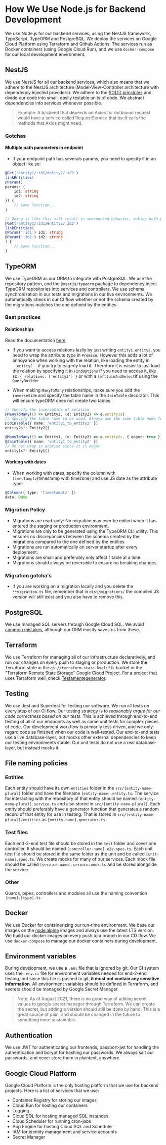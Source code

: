 # How We Use Node.js for Backend Development

We use Node.js for our backend services, using the NestJS framework, TypeScript, TypeORM and PostgreSQL. We deploy the services on Google Cloud Platform using Terraform and Github Actions. The services run as Docker containers (using Google Cloud Run), and we use `docker-compose` for our local development environment.

## NestJS

We use NestJS for all our backend services, which also means that we adhere to the NestJS architecture (Model-View-Controller architecture with dependency injected providers). We adhere to the [SOLID principles](https://en.wikipedia.org/wiki/SOLID) and divide our code into small, easily testable units of code.
We abstract dependencies into services whenever possible.

> Example: A backend that depends on Axios for outbound request would have a service called RequestService that itself calls the methods that Axios might need.

### Gotchas

#### Multiple path parameters in endpoint

- If your endpoint path has severals params, you need to specify it in an object like so:

```typescript
@Get('entity1/:id1/entity2/:id2')
linkEntities(
@Param()
params: {
    id1: string
    id2: string
}) {
    // Some function...
}

// Doing it like this will result in unexpected behavior, making both params undefined
@Get('entity1/:id1/entity2/:id2')
linkEntities(
@Param(':id1') id1: string
@Param(':id2') id2: string
) {
    // Some function...
}
```

## TypeORM

We use TypeORM as our ORM to integrate with PostgreSQL. We use the repository pattern, and the `@nestjs/typeorm` package to dependency inject TypeORM repositories into services and controllers. We use schema synchronization in our tests and migrations in our live environments. We automatically check in our CI flow whether or not the schema created by the migrations matches the one defined by the entities.

### Best practices

#### Relationships

Read the documentation [here](https://github.com/typeorm/typeorm/blob/master/docs/eager-and-lazy-relations.md)

- If you want to access relations lazily by just writing `entity1.entity2`, you need to wrap the attribute type in `Promise`. However this adds a lot of annoyance when working with the relation, like loading the entity in `__entity2__` if you try to eagerly load it. Therefore it is easier to just load the relation by specifying it in `FindOptions` if you need to access it, like so: `{ relations: ['entity2'] }` or with a `leftJoinAndSelect`if using the `QueryBuilder`

- When making `ManyToMany` relationships, make sure you add the `inverseSide` and specify the table name in the `JoinTable` decorator. This will ensure typeORM does not create two tables.

```typescript
// Specify the inverseSide of relation
@ManyToMany(() => Entity2, (e: Entity2) => e.entity1s)
// Specify the table name to be used. Always use the same table name for both sides of the relationship
@JoinTable({ name: 'entity1_to_entity2' })
entity2s?: Entity2[]

@ManyToMany(() => Entity1, (e: Entity2) => e.entity2s, { eager: true })
@JoinTable({ name: 'entity1_to_entity2' })
// Do not wrap in promise since it is eager
entity1s?: Entity1[]
```

#### Working with dates

- When working with dates, specify the column with `timestamptz`(timestamp with timezone) and use JS date as the attribute type:

```typescript
@Column({ type: 'timestamptz' })
date: Date
```

### Migration Policy

- Migrations are read-only: No migration may ever be edited when it has entered the staging or production environment.
- Migrations are only to be generated using the TypeORM CLI utility: This ensures no discrepancies between the schema created by the migrations compared to the one defined by the entities.
- Migrations are run automatically on server startup after every deployment.
- Migrations are small and preferably only affect 1 table at a time.
- Migrations should always be reversible to ensure no breaking changes.

### Migration gotcha's

- If you are working on a migration locally and you delete the `**migration.ts` file, remember that in `dist/migrations/` the compiled JS version will still exist and you also have to remove this.

## PostgreSQL

We use managed SQL servers through Google Cloud SQL. We avoid [common mistakes](https://wiki.postgresql.org/wiki/Don't_Do_This), although our ORM mostly saves us from these.

## Terraform

We use Terraform for managing all of our infrastructure declaratively, and run our changes on every push to staging or production. We store the Terraform state in the `gs://terraform-state-kvalifik` bucket in the "Terraform Remote State Storage" Google Cloud Project. For a project that uses Terraform well, check [Testamentegenerator](https://github.com/Kvalifik/testamentegenerator-backend).

## Testing

We use Jest and Supertest for testing our software. We run all tests on every step of our CI flow. Our testing strategy is to _reasonably argue for our code correctness based on our tests_. This is achieved through end-to-end testing of all of our endpoints as well as some unit tests for complex pieces of code. Our development workflow is primarily test-driven, and we only regard code as finished when our code is well-tested. Our end-to-end tests use a live database-layer, but mocks other external dependencies to keep our testing environments stable. Our unit tests do not use a real database-layer, but instead mocks it.

## File naming policies

### Entities

Each entity should have its own `entities` folder in the `src/[entity-name-plural]` folder and have the filename `[entity-name].entity.ts`.
The service for interacting with the repository of that entity should be named `[entity-name-plural].service.ts` and also stored in `src/[entity-name-plural]`.
Each entity should preferably have a generator function that generates a random record of that entity for use in testing. That is stored in `src/[entity-name-plural]/entities` as `[entity-name].generator.ts`.

### Test files

Each end-2-end test file should be stored in the `test` folder and cover one controller. It should be named `[controller-name].e2e-spec.ts`. Each unit test file should be stored in the same folder as the unit and be called `[unit-name].spec.ts`.
We create mocks for many of our services. Each mock file should be called `[service-name].service.mock.ts` and be stored alongside the service.

### Other

Guards, pipes, controllers and modules all use the naming convention `[name].[type].ts`

## Docker

We use Docker for containerizing our run-time environment. We base our images on the [node:alpine](https://hub.docker.com/_/node) images and always use the latest LTS version. We build our docker images on every push to a branch in our CD flow.
We use `docker-compose` to manage our docker containers during development.

## Environment variables

During development, we use a `.env` file that is ignored by git. Our CI system uses the `.env.ci` file for environment variables needed for end-2-end testing, but since this file is pushed to git, **it must not contain any sensitive information**. All environment variables should be defined in Terraform, and secrets should be managed by Google Secret Manager.

> Note: As of August 2021, there is no good way of adding secret values to google secret manager through Terraform. We can create the secret, but adding a version should still be done by hand. This is a great source of pain, and should be changed in the future to something more sustainable.

## Authentication

We use JWT for authenticating our frontends, passport-jwt for handling the authentication and bcrypt for hashing our passwords. We always salt our passwords, and never store them in plaintext, anywhere.

## Google Cloud Platform

Google Cloud Platform is the only hosting platform that we use for backend projects. Here is a list of services that we use:

- Container Registry for storing our images
- Cloud Run for hosting our containers
- Logging
- Cloud SQL for hosting managed SQL instances
- Cloud Scheduler for running cron-jobs
- App Engine for hosting Cloud SQL and Scheduler
- IAM for identity management and service accounts
- Secret Manager
